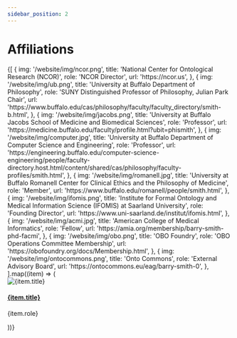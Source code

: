 ```yaml
---
sidebar_position: 2
---
```


# Affiliations

<div
  style={{
    display: 'grid',
    gridTemplateColumns: 'repeat(4, 1fr)',
    gap: '1.5rem',
    marginTop: '1.5rem'
  }}
>
  {[
    {
      img: '/website/img/ncor.png',
      title: 'National Center for Ontological Research (NCOR)',
      role: 'NCOR Director',
      url: 'https://ncor.us',
    },
    {
      img: '/website/img/ub.png',
      title: 'University at Buffalo Department of Philosophy',
      role: 'SUNY Distinguished Professor of Philosophy, Julian Park Chair',
      url: 'https://www.buffalo.edu/cas/philosophy/faculty/faculty_directory/smith-b.html',
    },
    {
      img: '/website/img/jacobs.png',
      title: 'University at Buffalo Jacobs School of Medicine and Biomedical Sciences',
      role: 'Professor',
      url: 'https://medicine.buffalo.edu/faculty/profile.html?ubit=phismith',
    },
    {
      img: '/website/img/computer.jpg',
      title: 'University at Buffalo Department of Computer Science and Engineering',
      role: 'Professor',
      url: 'https://engineering.buffalo.edu/computer-science-engineering/people/faculty-directory.host.html/content/shared/cas/philosophy/faculty-profiles/smith.html',
    },
    {
      img: '/website/img/romanell.jpg',
      title: 'University at Buffalo Romanell Center for Clinical Ethics and the Philosophy of Medicine',
      role: 'Member',
      url: 'https://www.buffalo.edu/romanell/people/smith.html',
    },
    {
      img: '/website/img/ifomis.png',
      title: 'Institute for Formal Ontology and Medical Information Science (IFOMIS) at Saarland University',
      role: 'Founding Director',
      url: 'https://www.uni-saarland.de/institut/ifomis.html',
    },
    {
      img: '/website/img/acmi.jpg',
      title: 'American College of Medical Informatics',
      role: 'Fellow',
      url: 'https://amia.org/membership/barry-smith-phd-facmi',
    },
    {
      img: '/website/img/obo.png',
      title: 'OBO Foundry',
      role: 'OBO Operations Committee Membership',
      url: 'https://obofoundry.org/docs/Membership.html',
    },
    {
      img: '/website/img/ontocommons.png',
      title: 'Onto Commons',
      role: 'External Advisory Board',
      url: 'https://ontocommons.eu/eag/barry-smith-0',
    },
  ].map((item) => (
    <div
      key={item.title}
      style={{
        display: 'flex',
        flexDirection: 'column',
        alignItems: 'center',
        textAlign: 'center',
        padding: '1rem',
        boxSizing: 'border-box',
      }}
    >
      <img
        src={item.img}
        alt={item.title}
        style={{
          maxWidth: '100px',
          height: '100px',   // Fix height to align images
          objectFit: 'contain',
          marginBottom: '1rem',
        }}
      />
      <h4
        style={{
          minHeight: '3em',  // fix title height for alignment
          margin: '0 0 0.5rem 0',
          lineHeight: '1.2em',
          display: 'flex',
          alignItems: 'center',
          justifyContent: 'center',
        }}
      >
        <a href={item.url} target="_blank" rel="noopener noreferrer">
          {item.title}
        </a>
      </h4>
      <p style={{ fontSize: '0.9rem', color: '#444', margin: 0 }}>{item.role}</p>
    </div>
  ))}
</div>
